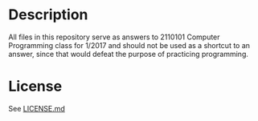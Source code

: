 # Description
All files in this repository serve as answers to 2110101 Computer Programming class for 1/2017 and should not be used as a shortcut to an answer, since that would defeat the purpose of practicing programming.

# License
See [LICENSE.md](LICENSE.md)
